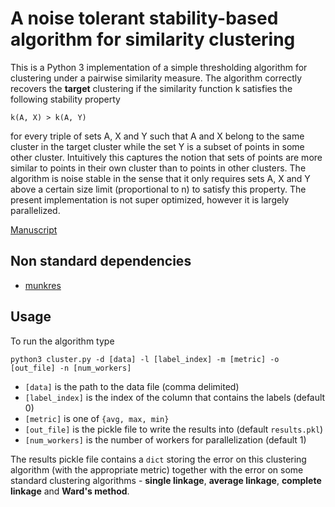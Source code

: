 # A noise tolerant stability-based algorithm for similarity clustering 

This is a Python 3 implementation of a simple thresholding algorithm for clustering under a pairwise
 similarity measure. The algorithm correctly recovers the **target** clustering if the similarity
 function k satisfies the following stability property

```
k(A, X) > k(A, Y) 
```

for every triple of sets A, X and Y such that A and X belong to the same cluster in the target cluster
while the set Y is a subset of points in some other cluster. Intuitively this captures the notion that sets of points
are more similar to points in their own cluster than to points in other clusters. The algorithm is noise 
stable in the sense that it only requires sets A, X and Y above a certain size limit (proportional to n) to
satisfy this property. The present implementation is not super optimized, however it is largely parallelized.


[Manuscript](https://sites.google.com/site/royaurko/clustering.pdf)

## Non standard dependencies
 - [munkres](https://pypi.python.org/pypi/munkres/)
 

## Usage
To run the algorithm type

```shell
python3 cluster.py -d [data] -l [label_index] -m [metric] -o [out_file] -n [num_workers]
```

* `[data]` is the path to the data file (comma delimited)
* `[label_index]` is the index of the column that contains the labels (default 0)
* `[metric]` is one of `{avg, max, min}`
* `[out_file]` is the pickle file to write the results into (default `results.pkl`)
* `[num_workers]` is the number of workers for parallelization (default 1)

The results pickle file contains a `dict` storing the 
error on this clustering algorithm (with the appropriate metric) together 
with the error on some standard clustering algorithms -
**single linkage**, **average linkage**, **complete linkage** and **Ward's method**.
